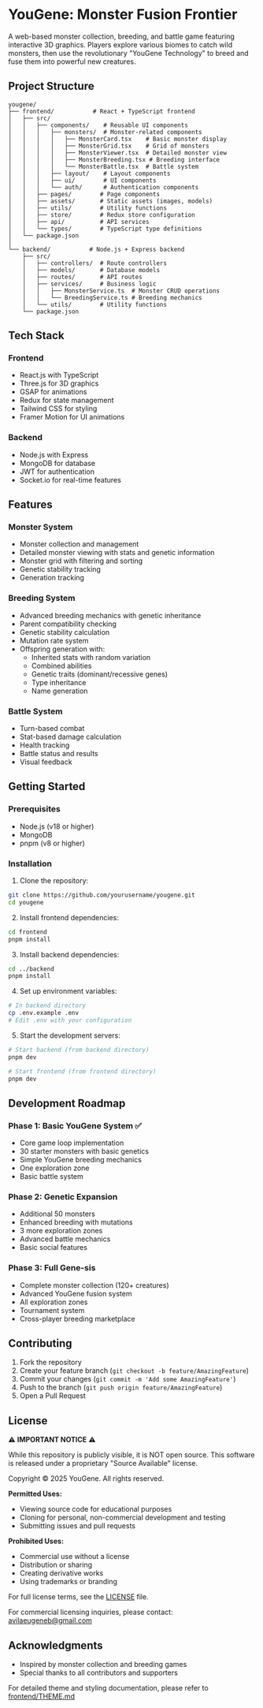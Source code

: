 # YouGene: Monster Fusion Frontier

A web-based monster collection, breeding, and battle game featuring interactive 3D graphics. Players explore various biomes to catch wild monsters, then use the revolutionary "YouGene Technology" to breed and fuse them into powerful new creatures.

## Project Structure

```
yougene/
├── frontend/           # React + TypeScript frontend
│   ├── src/
│   │   ├── components/    # Reusable UI components
│   │   │   ├── monsters/  # Monster-related components
│   │   │   │   ├── MonsterCard.tsx    # Basic monster display
│   │   │   │   ├── MonsterGrid.tsx    # Grid of monsters
│   │   │   │   ├── MonsterViewer.tsx  # Detailed monster view
│   │   │   │   ├── MonsterBreeding.tsx # Breeding interface
│   │   │   │   └── MonsterBattle.tsx  # Battle system
│   │   │   ├── layout/    # Layout components
│   │   │   ├── ui/        # UI components
│   │   │   └── auth/      # Authentication components
│   │   ├── pages/        # Page components
│   │   ├── assets/       # Static assets (images, models)
│   │   ├── utils/        # Utility functions
│   │   ├── store/        # Redux store configuration
│   │   ├── api/          # API services
│   │   └── types/        # TypeScript type definitions
│   └── package.json
│
└── backend/           # Node.js + Express backend
    ├── src/
    │   ├── controllers/  # Route controllers
    │   ├── models/       # Database models
    │   ├── routes/       # API routes
    │   ├── services/     # Business logic
    │   │   ├── MonsterService.ts  # Monster CRUD operations
    │   │   └── BreedingService.ts # Breeding mechanics
    │   └── utils/        # Utility functions
    └── package.json
```

## Tech Stack

### Frontend
- React.js with TypeScript
- Three.js for 3D graphics
- GSAP for animations
- Redux for state management
- Tailwind CSS for styling
- Framer Motion for UI animations

### Backend
- Node.js with Express
- MongoDB for database
- JWT for authentication
- Socket.io for real-time features

## Features

### Monster System
- Monster collection and management
- Detailed monster viewing with stats and genetic information
- Monster grid with filtering and sorting
- Genetic stability tracking
- Generation tracking

### Breeding System
- Advanced breeding mechanics with genetic inheritance
- Parent compatibility checking
- Genetic stability calculation
- Mutation rate system
- Offspring generation with:
  - Inherited stats with random variation
  - Combined abilities
  - Genetic traits (dominant/recessive genes)
  - Type inheritance
  - Name generation

### Battle System
- Turn-based combat
- Stat-based damage calculation
- Health tracking
- Battle status and results
- Visual feedback

## Getting Started

### Prerequisites
- Node.js (v18 or higher)
- MongoDB
- pnpm (v8 or higher)

### Installation

1. Clone the repository:
```bash
git clone https://github.com/yourusername/yougene.git
cd yougene
```

2. Install frontend dependencies:
```bash
cd frontend
pnpm install
```

3. Install backend dependencies:
```bash
cd ../backend
pnpm install
```

4. Set up environment variables:
```bash
# In backend directory
cp .env.example .env
# Edit .env with your configuration
```

5. Start the development servers:
```bash
# Start backend (from backend directory)
pnpm dev

# Start frontend (from frontend directory)
pnpm dev
```

## Development Roadmap

### Phase 1: Basic YouGene System ✅
- Core game loop implementation
- 30 starter monsters with basic genetics
- Simple YouGene breeding mechanics
- One exploration zone
- Basic battle system

### Phase 2: Genetic Expansion
- Additional 50 monsters
- Enhanced breeding with mutations
- 3 more exploration zones
- Advanced battle mechanics
- Basic social features

### Phase 3: Full Gene-sis
- Complete monster collection (120+ creatures)
- Advanced YouGene fusion system
- All exploration zones
- Tournament system
- Cross-player breeding marketplace

## Contributing

1. Fork the repository
2. Create your feature branch (`git checkout -b feature/AmazingFeature`)
3. Commit your changes (`git commit -m 'Add some AmazingFeature'`)
4. Push to the branch (`git push origin feature/AmazingFeature`)
5. Open a Pull Request

## License

⚠️ **IMPORTANT NOTICE** ⚠️

While this repository is publicly visible, it is NOT open source. This software is released under a proprietary "Source Available" license.

Copyright © 2025 YouGene. All rights reserved.

**Permitted Uses:**
- Viewing source code for educational purposes
- Cloning for personal, non-commercial development and testing
- Submitting issues and pull requests

**Prohibited Uses:**
- Commercial use without a license
- Distribution or sharing
- Creating derivative works
- Using trademarks or branding

For full license terms, see the [LICENSE](LICENSE) file.

For commercial licensing inquiries, please contact: avilaeugeneb@gmail.com

## Acknowledgments

- Inspired by monster collection and breeding games
- Special thanks to all contributors and supporters

For detailed theme and styling documentation, please refer to [frontend/THEME.md](frontend/THEME.md)
